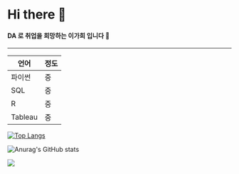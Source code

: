 # Hi there 👋

#### DA 로 취업을 희망하는 이가희 입니다 🙂  
---


|언어|정도|
|--|--|
|파이썬|중|
|SQL|중|
|R|중|
|Tableau|중|

[![Top Langs](https://github-readme-stats.vercel.app/api/top-langs/?username=lilixxi)](https://github.com/anuraghazra/github-readme-stats)

![Anurag's GitHub stats](https://github-readme-stats.vercel.app/api?username=lilixxi&hide=contribs,prs&show_icons=true&theme=테마)

<a href="https://www.instagram.com/lijiaxi21/"><img src="https://img.shields.io/badge/텍스트-색상코드?style=flat-square&logo=로고이름&logoColor=로고색"/></a>

